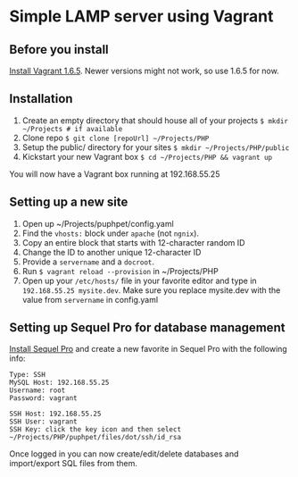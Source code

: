 # Simple LAMP server using Vagrant

## Before you install
[Install Vagrant 1.6.5](https://www.vagrantup.com/download-archive/v1.6.5.html). Newer versions might not work, so use 1.6.5 for now.

## Installation

1. Create an empty directory that should house all of your projects `$ mkdir ~/Projects # if available`
2. Clone repo `$ git clone [repoUrl] ~/Projects/PHP`
3. Setup the public/ directory for your sites `$ mkdir ~/Projects/PHP/public`
4. Kickstart your new Vagrant box `$ cd ~/Projects/PHP && vagrant up`

You will now have a Vagrant box running at 192.168.55.25

## Setting up a new site

1. Open up ~/Projects/puphpet/config.yaml
2. Find the `vhosts:` block under `apache` (not `ngnix`).
3. Copy an entire block that starts with 12-character random ID
4. Change the ID to another unique 12-character ID
5. Provide a `servername` and a `docroot`.
6. Run `$ vagrant reload --provision` in ~/Projects/PHP
7. Open up your `/etc/hosts/` file in your favorite editor and type in `192.168.55.25 mysite.dev`. Make sure you replace mysite.dev with the value from `servername` in config.yaml

## Setting up Sequel Pro for database management

[Install Sequel Pro](http://www.sequelpro.com/) and create a new favorite in Sequel Pro with the following info:

```
Type: SSH
MySQL Host: 192.168.55.25
Username: root
Password: vagrant

SSH Host: 192.168.55.25
SSH User: vagrant
SSH Key: click the key icon and then select ~/Projects/PHP/puphpet/files/dot/ssh/id_rsa
```

Once logged in you can now create/edit/delete databases and import/export SQL files from them.
